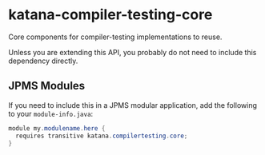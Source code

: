 # katana-compiler-testing-core

Core components for compiler-testing implementations to reuse.

Unless you are extending this API, you probably do not need to include this
dependency directly.

## JPMS Modules

If you need to include this in a JPMS modular application, add the following to your
`module-info.java`:

```java
module my.modulename.here {
  requires transitive katana.compilertesting.core;
}
```
